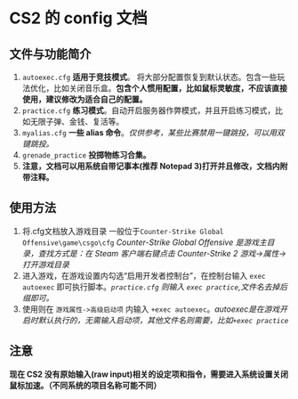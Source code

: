 # CS2 的 config 文档 
## 文件与功能简介
1. `autoexec.cfg`
**适用于竞技模式**。 将大部分配置恢复到默认状态。包含一些玩法优化，比如关闭音乐盒。**包含个人惯用配置，比如鼠标灵敏度，不应该直接使用，建议修改为适合自己的配置。**
2. `practice.cfg`
**练习模式**。自动开启服务器作弊模式，并且开启练习模式，比如无限子弹、金钱、复活等。
3. `myalias.cfg`
**一些 alias 命令**。*仅供参考，某些比赛禁用一键跳投，可以用双键跳投。*
4.  `grenade_practice` **投掷物练习合集。**
4. **注意，文档可以用系统自带记事本(推荐 Notepad 3)打开并且修改，文档内附带注释。**
## 使用方法
1. 将.cfg文档放入游戏目录
一般位于`Counter-Strike Global Offensive\game\csgo\cfg`
*Counter-Strike Global Offensive 是游戏主目录，查找方式是：在 Steam 客户端右键点击 Counter-Strike 2 游戏->属性->打开游戏目录*
2. 进入游戏，在游戏设置内勾选“启用开发者控制台”，在控制台输入 `exec autoexec` 即可执行脚本。*`practice.cfg` 则输入 `exec practice`,文件名去掉后缀即可。*
3. 使用则在 `游戏属性->高级启动项` 内输入 `+exec autoexec`。*autoexec是在游戏开启时默认执行的，无需输入启动项，其他文件名则需要，比如`+exec practice`*
## 注意
**现在 CS2 没有原始输入(raw input)相关的设定项和指令，需要进入系统设置关闭鼠标加速。（不同系统的项目名称可能不同）**
